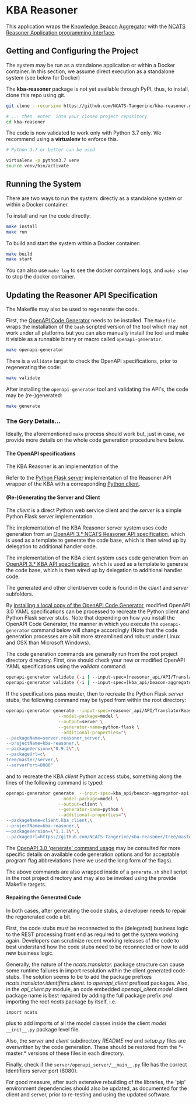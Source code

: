 # KBA Reasoner

This application wraps the [Knowledge Beacon Aggregator](https://github.com/NCATS-Tangerine/beacon-aggregator) 
with the [NCATS Reasoner Application programming Interface](https://github.com/NCATS-Tangerine/NCATS-ReasonerStdAPI).

## Getting and Configuring the Project

The system may be run as a standalone application or within a Docker container. In this section, we assume direct 
execution as a standalone system (see below for Docker)

The **kba-reasoner** package is not yet available through PyPI, thus, to install, clone this repo using git.

```bash
git clone --recursive https://github.com/NCATS-Tangerine/kba-reasoner.git

# ... then  enter  into your cloned project repository
cd kba-reasoner
```

The code is now validated to work only with Python 3.7 only.  We recommend using a **virtualenv** to enforce this.

```bash
# Python 3.7 or better can be used

virtualenv -p python3.7 venv
source venv/bin/activate
```

## Running the System

There are two ways to run the system: directly as a standalone system or within a Docker container.

To install and run the code directly: 

```bash
make install
make run
```

To build and start the system within a Docker container:

```bash
make build
make start
```

You can also use `make log` to see the docker containers logs, and `make stop` to stop the docker container.

## Updating the Reasoner API Specification

The Makefile may also be used to regenerate the code.

First, the [OpenAPI Code Generator](https://openapi-generator.tech/docs/installation) needs to be installed. The
`Makefile` wraps the installation of the `bash` scripted version of the tool which may not work under all platforms but 
you can also manually install the tool and make it visible as a runnable binary or macro called `openapi-generator`.

```bash
make openapi-generator
```

There is a `validate` target to check the OpenAPI specifications, prior to regenerating the code:

```bash
make validate
```

After installing the `openapi-generator` tool and validating the API's, the code may be (re-)generated:

```bash
make generate
```

### The Gory Details...

Ideally, the aforementioned `make` process should work but, just in case, we provide more details on the whole code 
generation procedure here below.

#### The OpenAPI specifications

The KBA Reasoner is an implementation of the 

Refer to the [Python Flask server](./server) implementation of the Reasoner API wrapper of the KBA with 
a corresponding [Python client](./client).  

#### (Re-)Generating the Server and Client

The *client* is a direct Python web service client and the *server* is a simple Python Flask server implementation.

The implementation of the KBA Reasoner server system uses code generation from an 
[OpenAPI 3.* NCATS Reasoner API specification](./reasoner_api/API/TranslatorReasonersAPI.yaml), 
which is used as a template to generate the code base, which is then wired up by delegation to additional handler code.  
 
The implementation of the KBA client system uses code generation from an 
[OpenAPI 3.* KBA API specification](./kba_api/beacon-aggregator-api.yaml), 
which is used as a template to generate the code base, which is then wired up by delegation to additional handler code.  
 
The generated and other client/server code is found in the *client* and  *server* subfolders.

By [installing a local copy of the OpenAPI Code Generator](https://openapi-generator.tech/docs/installation), 
modified OpenAPI 3.0 YAML specifications can be processed to recreate the Python client and Python Flask server stubs.
Note that depending on how you install the OpenAPI Code Generator, the manner in which you execute the 
 `openapi-generator` command below will change accordingly (Note that the code generation processes are a bit more 
 streamlined and robust under Linux and OSX than Microsoft Windows).

The code generation commands are generally run from the root project directory directory.  First, one should check 
your new or modified OpenAPI YAML specifications using the _validate_ command:

```bash
openapi-generator validate (-i | --input-spec=)reasoner_api/API/TranslatorReasonersAPI.yaml
openapi-generator validate (-i | --input-spec=)kba_api/beacon-aggregator-api.yaml
```

If the specifications pass muster, then to recreate the Python Flask *server* stubs, the following command may 
be typed from within the root directory:

```bash
openapi-generator generate --input-spec=reasoner_api/API/TranslatorReasonersAPI.yaml \
                    --model-package=model \
                    --output=server \
                    --generator-name=python-flask \
                    --additional-properties="\
--packageName=server.reasoner_server,\
--projectName=kba-reasoner,\
—-packageVersion=\"0.9.2\",\
--packageUrl=c\
tree/master/server,\
--serverPort=8080"
```

and to recreate the KBA *client* Python access stubs, something along the lines of the following command is typed:

```bash
openapi-generator generate  --input-spec=kba_api/beacon-aggregator-api.yaml \
                    --model-package=model \
                    --output=client \
                    --generator-name=python \
                    --additional-properties="\
--packageName=client.kba_client,\
--projectName=kba-reasoner,\
—-packageVersion=\"1.1.1\",\
--packageUrl=https://github.com/NCATS-Tangerine/kba-reasoner/tree/master/client"
```

The [OpenAPI 3.0 'generate' command usage](https://openapi-generator.tech/docs/usage#generate) may be consulted
for more specific details on available code generation options and for acceptable program flag abbreviations (here we
used the long form of the flags).

The above commands are also wrapped inside of a `generate.sh` shell script in the root project directory and 
may also be invoked using the provide Makefile targets.

#### Repairing the Generated Code

In  both cases, after generating the code stubs, a developer needs to repair the regenerated code a bit.

First, the code stubs must be reconnected to the (delegated) business logic to 
the REST processing front end as required to get the system working again.  Developers can scrutinize recent working 
releases of the code to best understand how the code stubs need to be reconnected or how to add new business logic.

Generally, the nature of the *ncats.translator.* package structure can cause some runtime failures in import resolution 
within the client generated code stubs. The solution seems to be to add the package prefixes 
*ncats.translator.identifiers.client.* to *openapi_client* prefixed packages. Also,  in the  _api_client.py_ module, 
an code embedded *openapi_client.model*  client package name is best repaired by adding the full package prefix *and* 
importing the root *ncats* package by itself, i.e.

``` 
import ncats
```
plus to add imports of all the model classes inside the client *model* ```__init__.py```  package level file.

Also, the *server* and *client* subdirectory _README.md_ and _setup.py_ files are overwritten by the code generation. 
These should be restored from the \*-master.\* versions of these files in each directory.
 
Finally, check if the `server/openapi_server/__main__.py` file has the correct Identifiers server port (8080).

For good measure, after such extensive rebuilding of the libraries, the 'pip' environment dependencies should also 
be updated, as documented for the client and server, prior to re-testing and using the updated software.
